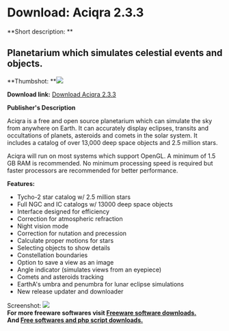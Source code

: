 # Download: Aciqra 2.3.3

**Short description: **

## Planetarium which simulates celestial events and objects.

  
**Thumbshot: **![](http://www.freewarefiles.com/screenshot/aciqra2_md.jpg)   
  
**Download link:** [Download Aciqra 2.3.3](http://freesoftwares.boysofts.com/Aciqra_program_77639.html)  
  

**Publisher's Description**  
  

Aciqra is a free and open source planetarium which can simulate the sky from
anywhere on Earth. It can accurately display eclipses, transits and
occultations of planets, asteroids and comets in the solar system. It includes
a catalog of over 13,000 deep space objects and 2.5 million stars.

Aciqra will run on most systems which support OpenGL. A minimum of 1.5 GB RAM
is recommended. No minimum processing speed is required but faster processors
are recommended for better performance.

**Features:**

  * Tycho-2 star catalog w/ 2.5 million stars 
  * Full NGC and IC catalogs w/ 13000 deep space objects 
  * Interface designed for efficiency 
  * Correction for atmospheric refraction 
  * Night vision mode 
  * Correction for nutation and precession 
  * Calculate proper motions for stars 
  * Selecting objects to show details 
  * Constellation boundaries 
  * Option to save a view as an image 
  * Angle indicator (simulates views from an eyepiece) 
  * Comets and asteroids tracking 
  * EarthA's umbra and penumbra for lunar eclipse simulations 
  * New release updater and downloader 

  
  
Screenshot: ![](http://www.freewarefiles.com/screenshot/aciqra2.jpg)  
**For more freeware softwares visit [Freeware software downloads.](http://freesoftwares.boysofts.com/)**   
**And [Free softwares and php script downloads.](http://www.boysofts.com/)**

